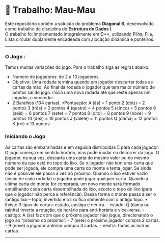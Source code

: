 # 🎲 Trabalho: Mau-Mau
Este repositório contém a solução do problema **Diagonal 6**, desenvolvido como trabalho da disciplina de **Estrutura de Dados I**.  
O trabalho foi implementado integralmente em **C++**, utilizando Pilha, Fila, Lista circular duplamente encadeada com alocação dinâmica e ponteiros.

---

### O Jogo : 
  Temos muitas variações do jogo. Para o trabalho siga as regras abaixo.
  - Número de jogadores: de 2 a 10 jogadores.
  - Objetivo: Uma rodada termina quando um jogador descartar todas as cartas da mão. Ao final da rodada o
    jogador que tem maior número de pontos sai do jogo. Inicia uma nova rodada até que reste apenas um jogador, o vencedor.
  - 2 Baralhos (104 cartas).
•Pontuação:
  A (ás) = 1 ponto
  2 (dois) = 2 pontos
  3 (três) = 3 pontos
  4 (quatro) = 4 pontos
  5 (cinco) = 5 pontos
  6 (seis) = 6 pontos
  7 (sete) = 7 pontos
  8 (oito) = 8 pontos
  9 (nove) = 9 pontos
  10 (dez) = 10 pontos
  J (valete) = 11 pontos
  Q (dama) = 12 pontos
  K (rei) = 13 pontos

### Iniciando o Jogo
  As cartas são embaralhadas e em seguida distribuídas 5 para cada jogador.
  O jogo começa em sentido horário, mas pode mudar no decorrer do jogo.
  O jogador, na sua vez, descarta uma carta do mesmo valor ou do mesmo número da que está no
  topo do lixo. Se o jogador não tem uma carta que pode ser jogada, ele compra uma carta do monte e tenta
  jogar. Se ainda não é possível ele passa a vez ao próximo.
  Quando o lixo estiver vazio (inicio de cada rodada) o jogador pode jogar qualquer carta.
  Quando a ultima carta do monte for comprada, um novo monte será formado empilhando cada carta
  desempilhada do lixo, exceto o topo do lixo (para que o jogador não perca a referência). Dessa forma o monte passa
  a ser o (antigo lixo – topo) invertido e o lixo fica somente com o antigo topo.
 • Existe 3 tipos de cartas: estado, castigo e neutra.
    - estado: Q (dama ou rainha) inverte a rotação, de horário para anti-horário e vice-versa.
    - castigo: A (ás) faz com que o próximo jogador não jogue, direcionando o jogo ao “próximo do próximo”.
    - 7 (sete) o próximo jogador compra 2 cartas.
    - 9 (nove) o jogador anterior compra 3 cartas.
    - neutra: todas as outras cartas. 
    
---


